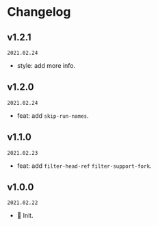 # Changelog

## v1.2.1

`2021.02.24`

- style: add more info.

## v1.2.0

`2021.02.24`

- feat: add `skip-run-names`.

## v1.1.0

`2021.02.23`

- feat: add `filter-head-ref` `filter-support-fork`.

## v1.0.0

`2021.02.22`

- 🎉 Init.
